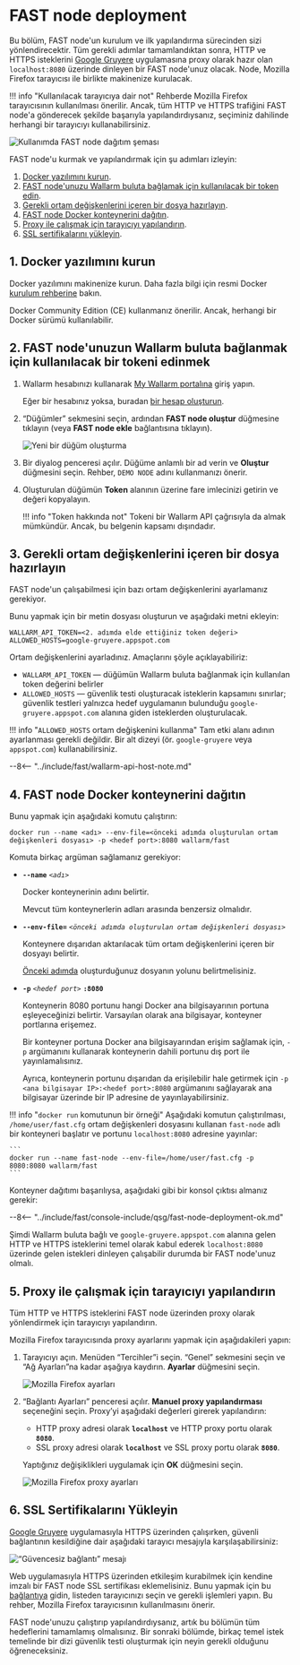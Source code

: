 [img-qsg-deployment-scheme]:    ../../images/fast/qsg/en/deployment/5-qsg-fast-inst-scheme.png
[img-fast-create-node]:         ../../images/fast/qsg/common/deployment/6-qsg-fast-inst-create-node.png   
[img-firefox-options]:          ../../images/fast/qsg/common/deployment/9-qsg-fast-inst-ff-options-window.png
[img-firefox-proxy-options]:    ../../images/fast/qsg/common/deployment/10-qsg-fast-inst-ff-proxy-options.png
[img-insecure-connection]:      ../../images/fast/qsg/common/deployment/11-qsg-fast-inst-untrusted-cert.png

[link-https-google-gruyere]:    https://google-gruyere.appspot.com
[link-docker-docs]:             https://docs.docker.com/
[link-wl-fast-trial]:           https://fast.wallarm.com/signup
[link-wl-console]:              https://us1.my.wallarm.com
[link-ssl-installation]:        ../ssl/intro.md

[wl-cloud-list]:    ../CLOUD-LIST.md
      
[anchor1]:  #1-install-the-docker-software              
[anchor2]:  #2-obtain-a-token-that-will-be-used-to-connect-your-fast-node-to-the-wallarm-cloud
[anchor3]:  #3-prepare-a-file-containing-the-necessary-environment-variables 
[anchor4]:  #4-deploy-the-fast-node-docker-container 
[anchor5]:  #5-configure-the-browser-to-work-with-the-proxy
[anchor6]:  #6-install-ssl-certificates 
    
    
# FAST node deployment

Bu bölüm, FAST node'un kurulum ve ilk yapılandırma sürecinden sizi yönlendirecektir. Tüm gerekli adımlar tamamlandıktan sonra, HTTP ve HTTPS isteklerini [Google Gruyere][link-https-google-gruyere] uygulamasına proxy olarak hazır olan `localhost:8080` üzerinde dinleyen bir FAST node'unuz olacak. Node, Mozilla Firefox tarayıcısı ile birlikte makinenize kurulacak.
    
!!! info "Kullanılacak tarayıcıya dair not"
    Rehberde Mozilla Firefox tarayıcısının kullanılması önerilir. Ancak, tüm HTTP ve HTTPS trafiğini FAST node'a gönderecek şekilde başarıyla yapılandırdıysanız, seçiminiz dahilinde herhangi bir tarayıcıyı kullanabilirsiniz.

![Kullanımda FAST node dağıtım şeması][img-qsg-deployment-scheme]    
        
FAST node'u kurmak ve yapılandırmak için şu adımları izleyin:

1.  [Docker yazılımını kurun][anchor1].
2.  [FAST node'unuzu Wallarm buluta bağlamak için kullanılacak bir token edin][anchor2].
3.  [Gerekli ortam değişkenlerini içeren bir dosya hazırlayın][anchor3].
4.  [FAST node Docker konteynerini dağıtın][anchor4].
5.  [Proxy ile çalışmak için tarayıcıyı yapılandırın][anchor5].
6.  [SSL sertifikalarını yükleyin][anchor6].
            
##  1.  Docker yazılımını kurun 

Docker yazılımını makinenize kurun. Daha fazla bilgi için resmi Docker [kurulum rehberine][link-docker-docs] bakın.

Docker Community Edition (CE) kullanmanız önerilir. Ancak, herhangi bir Docker sürümü kullanılabilir.
    
    
##  2.  FAST node'unuzun Wallarm buluta bağlanmak için kullanılacak bir tokeni edinmek

1.  Wallarm hesabınızı kullanarak [My Wallarm portalına][link-wl-console] giriş yapın.

    Eğer bir hesabınız yoksa, buradan [bir hesap oluşturun][link-wl-fast-trial].

2.  “Düğümler” sekmesini seçin, ardından **FAST node oluştur** düğmesine tıklayın (veya **FAST node ekle** bağlantısına tıklayın).

    ![Yeni bir düğüm oluşturma][img-fast-create-node]

3.  Bir diyalog penceresi açılır. Düğüme anlamlı bir ad verin ve **Oluştur** düğmesini seçin. Rehber, `DEMO NODE` adını kullanmanızı önerir.
    
4.  Oluşturulan düğümün **Token** alanının üzerine fare imlecinizi getirin ve değeri kopyalayın.

    !!! info "Token hakkında not"
        Tokeni bir Wallarm API çağrısıyla da almak mümkündür. Ancak, bu belgenin kapsamı dışındadır. 
        
##  3.  Gerekli ortam değişkenlerini içeren bir dosya hazırlayın 

FAST node'un çalışabilmesi için bazı ortam değişkenlerini ayarlamanız gerekiyor.

Bunu yapmak için bir metin dosyası oluşturun ve aşağıdaki metni ekleyin:

```
WALLARM_API_TOKEN=<2. adımda elde ettiğiniz token değeri>
ALLOWED_HOSTS=google-gruyere.appspot.com
```

Ortam değişkenlerini ayarladınız. Amaçlarını şöyle açıklayabiliriz:
* `WALLARM_API_TOKEN` — düğümün Wallarm buluta bağlanmak için kullanılan token değerini belirler
* `ALLOWED_HOSTS` — güvenlik testi oluşturacak isteklerin kapsamını sınırlar; güvenlik testleri yalnızca hedef uygulamanın bulunduğu `google-gruyere.appspot.com` alanına giden isteklerden oluşturulacak.
    
!!! info "`ALLOWED_HOSTS` ortam değişkenini kullanma"
    Tam etki alanı adının ayarlanması gerekli değildir. Bir alt dizeyi (ör. `google-gruyere` veya `appspot.com`) kullanabilirsiniz.

--8<-- "../include/fast/wallarm-api-host-note.md"
   
##  4.  FAST node Docker konteynerini dağıtın

Bunu yapmak için aşağıdaki komutu çalıştırın:

```
docker run --name <adı> --env-file=<önceki adımda oluşturulan ortam değişkenleri dosyası> -p <hedef port>:8080 wallarm/fast
```

Komuta birkaç argüman sağlamanız gerekiyor:
    
* **`--name`** *`<adı>`*
        
    Docker konteynerinin adını belirtir.
    
    Mevcut tüm konteynerlerin adları arasında benzersiz olmalıdır.
    
* **`--env-file=`** *`<önceki adımda oluşturulan ortam değişkenleri dosyası>`*
    
    Konteynere dışarıdan aktarılacak tüm ortam değişkenlerini içeren bir dosyayı belirtir.
    
    [Önceki adımda][anchor3] oluşturduğunuz dosyanın yolunu belirtmelisiniz.

* **`-p`** *`<hedef port>`* **`:8080`**
    
    Konteynerin 8080 portunu hangi Docker ana bilgisayarının portuna eşleyeceğinizi belirtir. Varsayılan olarak ana bilgisayar, konteyner portlarına erişemez. 
    
    Bir konteyner portuna Docker ana bilgisayarından erişim sağlamak için, `-p` argümanını kullanarak konteynerin dahili portunu dış port ile yayınlamalısınız. 
    
    Ayrıca, konteynerin portunu dışarıdan da erişilebilir hale getirmek için `-p <ana bilgisayar IP>:<hedef port>:8080` argümanını sağlayarak ana bilgisayar üzerinde bir IP adresine de yayınlayabilirsiniz.        

!!! info "`docker run` komutunun bir örneği"
    Aşağıdaki komutun çalıştırılması, `/home/user/fast.cfg` ortam değişkenleri dosyasını kullanan `fast-node` adlı bir konteyneri başlatır ve portunu `localhost:8080` adresine yayınlar:

    ```
    docker run --name fast-node --env-file=/home/user/fast.cfg -p 8080:8080 wallarm/fast
    ```

Konteyner dağıtımı başarılıysa, aşağıdaki gibi bir konsol çıktısı almanız gerekir:

--8<-- "../include/fast/console-include/qsg/fast-node-deployment-ok.md"

Şimdi Wallarm buluta bağlı ve `google-gruyere.appspot.com` alanına gelen HTTP ve HTTPS isteklerini temel olarak kabul ederek `localhost:8080` üzerinde gelen istekleri dinleyen çalışabilir durumda bir FAST node'unuz olmalı.
    
    
##  5.  Proxy ile çalışmak için tarayıcıyı yapılandırın

Tüm HTTP ve HTTPS isteklerini FAST node üzerinden proxy olarak yönlendirmek için tarayıcıyı yapılandırın.

Mozilla Firefox tarayıcısında proxy ayarlarını yapmak için aşağıdakileri yapın:

1.  Tarayıcıyı açın. Menüden “Tercihler”i seçin. “Genel” sekmesini seçin ve “Ağ Ayarları”na kadar aşağıya kaydırın. **Ayarlar** düğmesini seçin.

    ![Mozilla Firefox ayarları][img-firefox-options]

2.  “Bağlantı Ayarları” penceresi açılır. **Manuel proxy yapılandırması** seçeneğini seçin. Proxy’yi aşağıdaki değerleri girerek yapılandırın:

    * HTTP proxy adresi olarak **`localhost`** ve HTTP proxy portu olarak **`8080`**. 
    * SSL proxy adresi olarak **`localhost`** ve SSL proxy portu olarak **`8080`**.
        
    Yaptığınız değişiklikleri uygulamak için **OK** düğmesini seçin.

    ![Mozilla Firefox proxy ayarları][img-firefox-proxy-options]
    
    
##  6.  SSL Sertifikalarını Yükleyin

[Google Gruyere][link-https-google-gruyere] uygulamasıyla HTTPS üzerinden çalışırken, güvenli bağlantının kesildiğine dair aşağıdaki tarayıcı mesajıyla karşılaşabilirsiniz:

![“Güvencesiz bağlantı” mesajı][img-insecure-connection]

Web uygulamasıyla HTTPS üzerinden etkileşim kurabilmek için kendine imzalı bir FAST node SSL sertifikası eklemelisiniz. Bunu yapmak için bu [bağlantıya][link-ssl-installation] gidin, listeden tarayıcınızı seçin ve gerekli işlemleri yapın. Bu rehber, Mozilla Firefox tarayıcısının kullanılmasını önerir.
        
FAST node'unuzu çalıştırıp yapılandırdıysanız, artık bu bölümün tüm hedeflerini tamamlamış olmalısınız. Bir sonraki bölümde, birkaç temel istek temelinde bir dizi güvenlik testi oluşturmak için neyin gerekli olduğunu öğreneceksiniz.